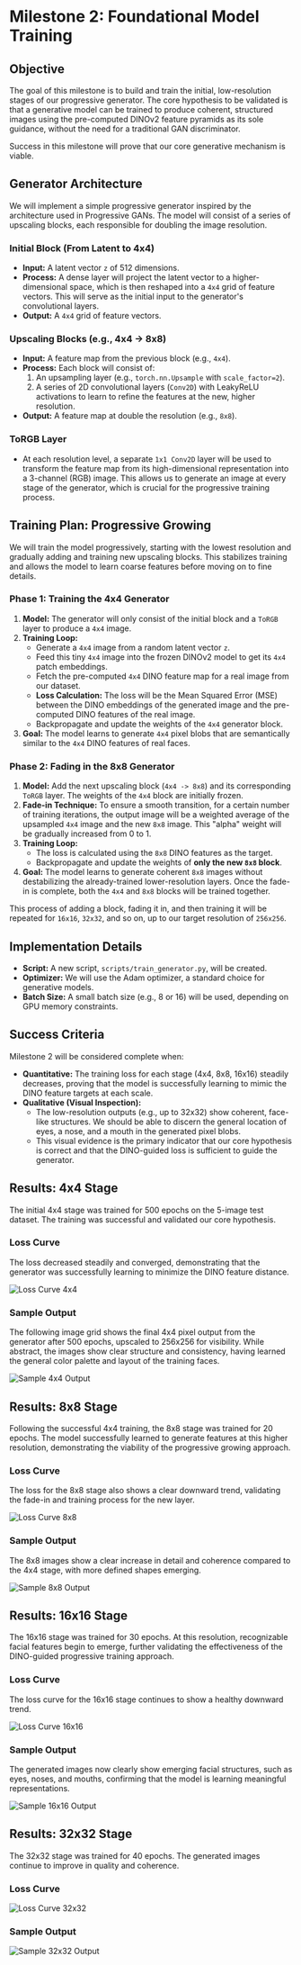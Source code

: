 # Milestone 2: Foundational Model Training

## Objective

The goal of this milestone is to build and train the initial, low-resolution stages of our progressive generator. The core hypothesis to be validated is that a generative model can be trained to produce coherent, structured images using the pre-computed DINOv2 feature pyramids as its sole guidance, without the need for a traditional GAN discriminator.

Success in this milestone will prove that our core generative mechanism is viable.

## Generator Architecture

We will implement a simple progressive generator inspired by the architecture used in Progressive GANs. The model will consist of a series of upscaling blocks, each responsible for doubling the image resolution.

### Initial Block (From Latent to 4x4)

*   **Input:** A latent vector `z` of 512 dimensions.
*   **Process:** A dense layer will project the latent vector to a higher-dimensional space, which is then reshaped into a `4x4` grid of feature vectors. This will serve as the initial input to the generator's convolutional layers.
*   **Output:** A `4x4` grid of feature vectors.

### Upscaling Blocks (e.g., 4x4 -> 8x8)

*   **Input:** A feature map from the previous block (e.g., `4x4`).
*   **Process:** Each block will consist of:
    1.  An upsampling layer (e.g., `torch.nn.Upsample` with `scale_factor=2`).
    2.  A series of 2D convolutional layers (`Conv2D`) with LeakyReLU activations to learn to refine the features at the new, higher resolution.
*   **Output:** A feature map at double the resolution (e.g., `8x8`).

### ToRGB Layer

*   At each resolution level, a separate `1x1 Conv2D` layer will be used to transform the feature map from its high-dimensional representation into a 3-channel (RGB) image. This allows us to generate an image at every stage of the generator, which is crucial for the progressive training process.

## Training Plan: Progressive Growing

We will train the model progressively, starting with the lowest resolution and gradually adding and training new upscaling blocks. This stabilizes training and allows the model to learn coarse features before moving on to fine details.

### Phase 1: Training the 4x4 Generator

1.  **Model:** The generator will only consist of the initial block and a `ToRGB` layer to produce a `4x4` image.
2.  **Training Loop:**
    *   Generate a `4x4` image from a random latent vector `z`.
    *   Feed this tiny `4x4` image into the frozen DINOv2 model to get its `4x4` patch embeddings.
    *   Fetch the pre-computed `4x4` DINO feature map for a real image from our dataset.
    *   **Loss Calculation:** The loss will be the Mean Squared Error (MSE) between the DINO embeddings of the generated image and the pre-computed DINO features of the real image.
    *   Backpropagate and update the weights of the `4x4` generator block.
3.  **Goal:** The model learns to generate `4x4` pixel blobs that are semantically similar to the `4x4` DINO features of real faces.

### Phase 2: Fading in the 8x8 Generator

1.  **Model:** Add the next upscaling block (`4x4 -> 8x8`) and its corresponding `ToRGB` layer. The weights of the `4x4` block are initially frozen.
2.  **Fade-in Technique:** To ensure a smooth transition, for a certain number of training iterations, the output image will be a weighted average of the upsampled `4x4` image and the new `8x8` image. This "alpha" weight will be gradually increased from 0 to 1.
3.  **Training Loop:**
    *   The loss is calculated using the `8x8` DINO features as the target.
    *   Backpropagate and update the weights of **only the new `8x8` block**.
4.  **Goal:** The model learns to generate coherent `8x8` images without destabilizing the already-trained lower-resolution layers. Once the fade-in is complete, both the `4x4` and `8x8` blocks will be trained together.

This process of adding a block, fading it in, and then training it will be repeated for `16x16`, `32x32`, and so on, up to our target resolution of `256x256`.

## Implementation Details

*   **Script:** A new script, `scripts/train_generator.py`, will be created.
*   **Optimizer:** We will use the Adam optimizer, a standard choice for generative models.
*   **Batch Size:** A small batch size (e.g., 8 or 16) will be used, depending on GPU memory constraints.

## Success Criteria

Milestone 2 will be considered complete when:

*   **Quantitative:** The training loss for each stage (4x4, 8x8, 16x16) steadily decreases, proving that the model is successfully learning to mimic the DINO feature targets at each scale.
*   **Qualitative (Visual Inspection):**
    *   The low-resolution outputs (e.g., up to 32x32) show coherent, face-like structures. We should be able to discern the general location of eyes, a nose, and a mouth in the generated pixel blobs.
    *   This visual evidence is the primary indicator that our core hypothesis is correct and that the DINO-guided loss is sufficient to guide the generator.

## Results: 4x4 Stage

The initial 4x4 stage was trained for 500 epochs on the 5-image test dataset. The training was successful and validated our core hypothesis.

### Loss Curve

The loss decreased steadily and converged, demonstrating that the generator was successfully learning to minimize the DINO feature distance.

![Loss Curve 4x4](https://raw.githubusercontent.com/timlawrenz/glowing-tribble/main/examples/visualizations/loss_curve_4x4.png)

### Sample Output

The following image grid shows the final 4x4 pixel output from the generator after 500 epochs, upscaled to 256x256 for visibility. While abstract, the images show clear structure and consistency, having learned the general color palette and layout of the training faces.

![Sample 4x4 Output](https://raw.githubusercontent.com/timlawrenz/glowing-tribble/main/examples/visualizations/epoch_500_4x4.png)

## Results: 8x8 Stage

Following the successful 4x4 training, the 8x8 stage was trained for 20 epochs. The model successfully learned to generate features at this higher resolution, demonstrating the viability of the progressive growing approach.

### Loss Curve

The loss for the 8x8 stage also shows a clear downward trend, validating the fade-in and training process for the new layer.

![Loss Curve 8x8](https://raw.githubusercontent.com/timlawrenz/glowing-tribble/main/examples/visualizations/loss_curve_8x8.png)

### Sample Output

The 8x8 images show a clear increase in detail and coherence compared to the 4x4 stage, with more defined shapes emerging.

![Sample 8x8 Output](https://raw.githubusercontent.com/timlawrenz/glowing-tribble/main/examples/visualizations/epoch_20_8x8.png)

## Results: 16x16 Stage

The 16x16 stage was trained for 30 epochs. At this resolution, recognizable facial features begin to emerge, further validating the effectiveness of the DINO-guided progressive training approach.

### Loss Curve

The loss curve for the 16x16 stage continues to show a healthy downward trend.

![Loss Curve 16x16](https://raw.githubusercontent.com/timlawrenz/glowing-tribble/main/examples/visualizations/loss_curve_16x16.png)

### Sample Output

The generated images now clearly show emerging facial structures, such as eyes, noses, and mouths, confirming that the model is learning meaningful representations.

![Sample 16x16 Output](https://raw.githubusercontent.com/timlawrenz/glowing-tribble/main/examples/visualizations/epoch_28_16x16.png)

## Results: 32x32 Stage

The 32x32 stage was trained for 40 epochs. The generated images continue to improve in quality and coherence.

### Loss Curve

![Loss Curve 32x32](https://raw.githubusercontent.com/timlawrenz/glowing-tribble/main/examples/visualizations/loss_curve_32x32.png)

### Sample Output

![Sample 32x32 Output](https://raw.githubusercontent.com/timlawrenz/glowing-tribble/main/examples/visualizations/epoch_40_32x32.png)
